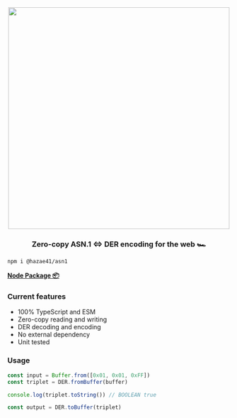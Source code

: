 <div align="center">
<img width="500" src="https://user-images.githubusercontent.com/4405263/207936683-26471a94-5b24-435b-a26c-c4803ad6399f.png" />
</div>
<h3 align="center">
Zero-copy ASN.1 <=> DER encoding for the web 🏎️
</h3>

```bash
npm i @hazae41/asn1
```

[**Node Package 📦**](https://www.npmjs.com/package/@hazae41/asn1)

### Current features
- 100% TypeScript and ESM
- Zero-copy reading and writing
- DER decoding and encoding
- No external dependency
- Unit tested

### Usage

```typescript
const input = Buffer.from([0x01, 0x01, 0xFF])
const triplet = DER.fromBuffer(buffer)

console.log(triplet.toString()) // BOOLEAN true

const output = DER.toBuffer(triplet)
```
